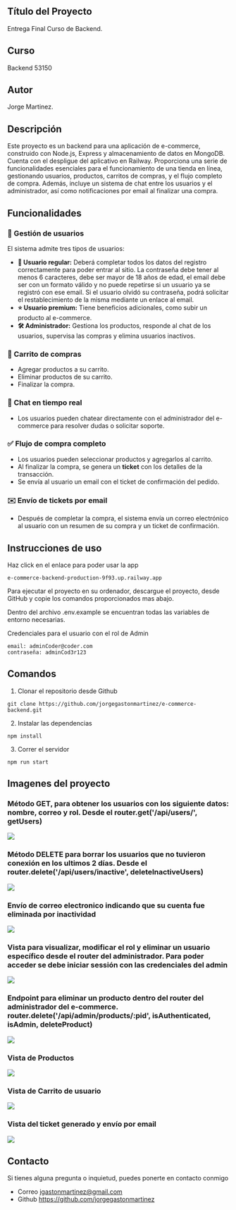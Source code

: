 ## Título del Proyecto

Entrega Final Curso de Backend.

## Curso

Backend 53150

## Autor

Jorge Martinez.


## Descripción

Este proyecto es un backend para una aplicación de e-commerce, construido con Node.js, Express y almacenamiento de datos en MongoDB. Cuenta con el despligue del aplicativo en Railway. Proporciona una serie de funcionalidades esenciales para el funcionamiento de una tienda en línea, gestionando usuarios, productos, carritos de compras, y el flujo completo de compra. Además, incluye un sistema de chat entre los usuarios y el administrador, así como notificaciones por email al finalizar una compra.

## Funcionalidades

### 🔑 Gestión de usuarios
El sistema admite tres tipos de usuarios:

- **👤 Usuario regular:** Deberá completar todos los datos del registro correctamente para poder entrar al sitio. La contraseña debe tener al menos 6 caracteres, debe ser mayor de 18 años de edad, el email debe ser con un formato válido y no puede repetirse si un usuario ya se registró con ese email. Si el usuario olvidó su contraseña, podrá solicitar el restablecimiento de la misma mediante un enlace al email.
- **⭐ Usuario premium:** Tiene beneficios adicionales, como subir un producto al e-commerce.
- **🛠️ Administrador:** Gestiona los productos, responde al chat de los usuarios, supervisa las compras y elimina usuarios inactivos.

### 🛒 Carrito de compras
- Agregar productos a su carrito.
- Eliminar productos de su carrito.
- Finalizar la compra.

### 💬 Chat en tiempo real
- Los usuarios pueden chatear directamente con el administrador del e-commerce para resolver dudas o solicitar soporte.

### ✅  Flujo de compra completo
- Los usuarios pueden seleccionar productos y agregarlos al carrito.
- Al finalizar la compra, se genera un **ticket** con los detalles de la transacción.
- Se envía al usuario un email con el ticket de confirmación del pedido.

### ✉️ Envío de tickets por email
- Después de completar la compra, el sistema envía un correo electrónico al usuario con un resumen de su compra y un ticket de confirmación.


## Instrucciones de uso

Haz click en el enlace para poder usar la app
```
e-commerce-backend-production-9f93.up.railway.app
```

Para ejecutar el proyecto en su ordenador, descargue el proyecto, desde GitHub y copie los comandos proporcionados mas abajo.

Dentro del archivo .env.example se encuentran todas las variables de entorno necesarias.

Credenciales para el usuario con el rol de Admin
```
email: adminCoder@coder.com
contraseña: adminCod3r123
```

## Comandos

1. Clonar el repositorio desde Github
```
git clone https://github.com/jorgegastonmartinez/e-commerce-backend.git
```
2. Instalar las dependencias
```
npm install
```
3. Correr el servidor
```
npm run start
```


## Imagenes del proyecto

### Método GET, para obtener los usuarios con los siguiente datos: nombre, correo y rol. Desde el router.get('/api/users/', getUsers)
![](./entrega-final/src/public/img/Captura%20de%20pantalla%202024-09-14%20a%20la(s)%205.02.58 p. m..png)

### Método DELETE para borrar los usuarios que no tuvieron conexión en los ultimos 2 días. Desde el router.delete('/api/users/inactive', deleteInactiveUsers)
![](./entrega-final/src/public/img/Captura%20de%20pantalla%202024-09-16%20a%20la(s)%204.16.00 p. m..png)

### Envío de correo electronico indicando que su cuenta fue eliminada por inactividad
![](./entrega-final/src/public/img/Captura%20de%20pantalla%202024-09-16%20a%20la(s)%204.19.34 p. m..png)

### Vista para visualizar, modificar el rol y eliminar un usuario específico desde el router del administrador. Para poder acceder se debe iniciar sessión con las credenciales del admin
![](./entrega-final/src/public/img/Captura%20de%20pantalla%202024-09-14%20a%20la(s)%205.08.10 p. m..png)

### Endpoint para eliminar un producto dentro del router del administrador del e-commerce. router.delete('/api/admin/products/:pid', isAuthenticated, isAdmin, deleteProduct)
![](./entrega-final/src/public/img/Captura%20de%20pantalla%202024-09-14%20a%20la(s)%205.28.30 p. m..png)

### Vista de Productos
![](./entrega-final/src/public/img/Captura%20de%20pantalla%202024-09-14%20a%20la(s)%205.47.03 p. m..png)

### Vista de Carrito de usuario
![](./entrega-final/src/public/img/Captura%20de%20pantalla%202024-09-14%20a%20la(s)%205.37.20 p. m..png)

### Vista del ticket generado y envío por email
![](./entrega-final/src/public/img/Captura%20de%20pantalla%202024-09-14%20a%20la(s)%205.43.36 p. m..png)

## Contacto

Si tienes alguna pregunta o inquietud, puedes ponerte en contacto conmigo
- Correo jgastonmartinez@gmail.com
- Github https://github.com/jorgegastonmartinez
